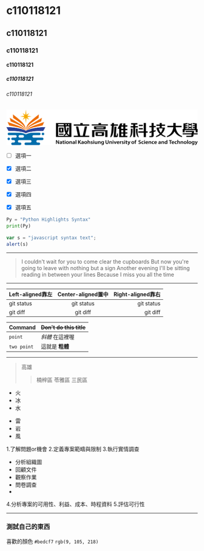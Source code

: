 #  c110118121
##  c110118121
###  c110118121
####  c110118121
#####  c110118121
######  c110118121
![alt NKUST](nkust.png "nkust")

- [ ] 選項一
- [x] 選項二
- [x] 選項三
- [x] 選項四
- [x] 選項五



```python
Py = "Python Highlights Syntax"
print(Py)
``` 


```js
var s = "javascript syntax text";
alert(s)
``` 

---


>I couldn't wait for you to come clear the cupboards
>But now you're going to leave with nothing but a sign
>Another evening I'll be sitting reading in between your lines
>Because I miss you all the time

---

| Left-aligned靠左 | Center-aligned置中 | Right-aligned靠右 |
| :---         |     :---:      |          ---: |
| git status   | git status     | git status    |
| git diff     | git diff       | git diff      |


| Command | ~~Don't do this title~~ |
| --- | --- |
| `point` |  *斜體* 在這裡喔 |
| `two point` | 這就是 **粗體**  |


---

>高雄
>>楠梓區
>>苓雅區
>>三民區

- 火
- 冰
- 水
* 雷
* 岩
* 風

1.了解問題or機會
2.定義專案範疇與限制
3.執行實情調查
+ 分析組織圖
+ 回顧文件
+ 觀察作業
+ 問卷調查
+ 
4.分析專案的可用性、利益、成本、時程資料
5.評估可行性



---
### 測試自己的東西

喜歡的顏色 `#bedcf7`
`rgb(9, 105, 218)`
